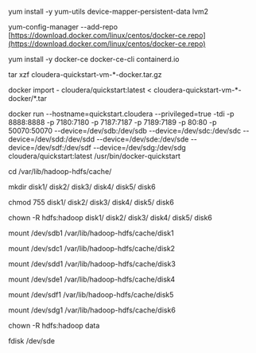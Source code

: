 yum install -y yum-utils device-mapper-persistent-data lvm2

yum-config-manager --add-repo [https://download.docker.com/linux/centos/docker-ce.repo](https://download.docker.com/linux/centos/docker-ce.repo)

yum install -y docker-ce docker-ce-cli containerd.io

tar xzf cloudera-quickstart-vm-\*-docker.tar.gz

docker import - cloudera/quickstart:latest &lt; cloudera-quickstart-vm-\*-docker/\*.tar

docker run --hostname=quickstart.cloudera --privileged=true -tdi -p 8888:8888 -p 7180:7180 -p 7187:7187 -p 7189:7189 -p 80:80 -p 50070:50070 --device=/dev/sdb:/dev/sdb --device=/dev/sdc:/dev/sdc --device=/dev/sdd:/dev/sdd --device=/dev/sde:/dev/sde --device=/dev/sdf:/dev/sdf --device=/dev/sdg:/dev/sdg cloudera/quickstart:latest /usr/bin/docker-quickstart



cd /var/lib/hadoop-hdfs/cache/

mkdir disk1/ disk2/ disk3/ disk4/  disk5/ disk6

chmod 755 disk1/ disk2/ disk3/ disk4/  disk5/ disk6

chown -R hdfs:hadoop disk1/ disk2/ disk3/ disk4/  disk5/ disk6



mount /dev/sdb1 /var/lib/hadoop-hdfs/cache/disk1

mount /dev/sdc1 /var/lib/hadoop-hdfs/cache/disk2

mount /dev/sdd1 /var/lib/hadoop-hdfs/cache/disk3

mount /dev/sde1 /var/lib/hadoop-hdfs/cache/disk4

mount /dev/sdf1 /var/lib/hadoop-hdfs/cache/disk5

mount /dev/sdg1 /var/lib/hadoop-hdfs/cache/disk6



chown -R hdfs:hadoop data







fdisk /dev/sde

